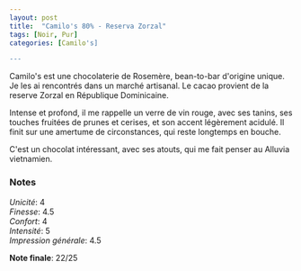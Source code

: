 ```yaml
---
layout: post
title:  "Camilo's 80% - Reserva Zorzal"
tags: [Noir, Pur] 
categories: [Camilo's]

---
```


Camilo's est une chocolaterie de Rosemère, bean-to-bar d'origine unique. Je les ai rencontrés dans un marché artisanal. Le cacao provient de la reserve Zorzal en République Dominicaine.

Intense et profond, il me rappelle un verre de vin rouge, avec ses tanins, ses touches fruitées de prunes et cerises, et son accent légèrement acidulé. Il finit sur une amertume de circonstances, qui reste longtemps en bouche.

C'est un chocolat intéressant, avec ses atouts, qui me fait penser au Alluvia vietnamien.


### Notes

_Unicité_: 4  
_Finesse_: 4.5  
_Confort_: 4  
_Intensité_: 5  
_Impression générale_: 4.5  

**Note finale**: 22/25